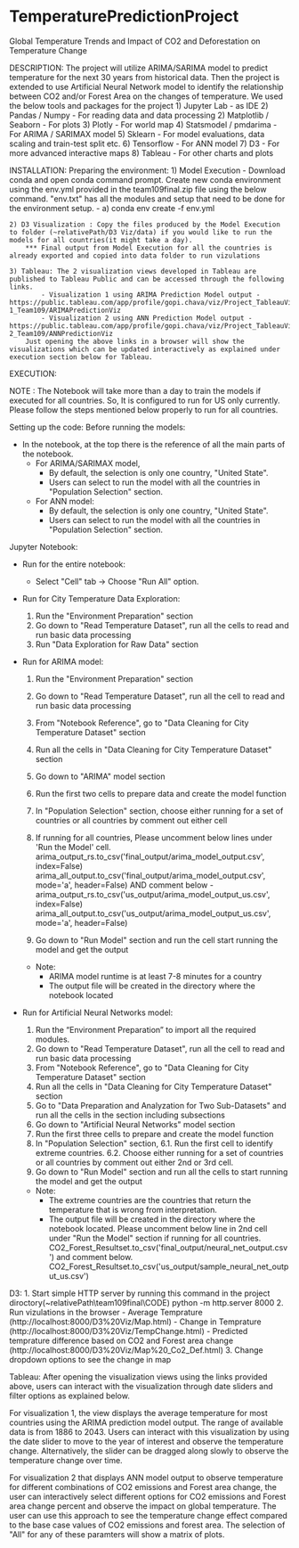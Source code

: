 # TemperaturePredictionProject

Global Temperature Trends and Impact of CO2 and Deforestation on Temperature Change

DESCRIPTION: The project will utilize ARIMA/SARIMA model to predict temperature for the next 30 years from historical data. Then the project is extended to use Artificial Neural Network model to identify the relationship between CO2 and/or Forest Area on the changes of temperature. We used the below tools and packages for the project
	1) Jupyter Lab - as IDE
	2) Pandas / Numpy - For reading data and data processing 
	2) Matplotlib / Seaborn - For plots
	3) Plotly - For world map
	4) Statsmodel / pmdarima - For ARIMA / SARIMAX model
	5) Sklearn - For model evaluations, data scaling and train-test split etc.
	6) Tensorflow - For ANN model
	7) D3 - For more advanced interactive maps
	8) Tableau - For other charts and plots


INSTALLATION:
Preparing the environment:
	1) Model Execution - Download conda and open conda command prompt. Create new conda environment using the env.yml provided in the team109final.zip file using the below command. "env.txt" has all the modules and setup that need to be done for the environment setup.  - 
		a) conda env create -f env.yml
		
	2) D3 Visualization : Copy the files produced by the Model Execution to folder (~relativePath/D3 Viz/data) if you would like to run the models for all countries(it might take a day).
		*** Final output from Model Execution for all the countries is already exported and copied into data folder to run vizulations

	3) Tableau: The 2 visualization views developed in Tableau are published to Tableau Public and can be accessed through the following links.
			- Visualization 1 using ARIMA Prediction Model output -  https://public.tableau.com/app/profile/gopi.chava/viz/Project_TableauViz-1_Team109/ARIMAPredictionViz
			- Visualization 2 using ANN Prediction Model output - https://public.tableau.com/app/profile/gopi.chava/viz/Project_TableauViz-2_Team109/ANNPredictionViz
		Just opening the above links in a browser will show the visualizations which can be updated interactively as explained under execution section below for Tableau.

EXECUTION:

NOTE : The Notebook will take more than a day to train the models if executed for all countries. So, It is configured to run for US only currently. Please follow the steps mentioned below properly to run for all countries.

Setting up the code:
Before running the models:
 - In the notebook, at the top there is the reference of all the main parts of the notebook.
	 + For ARIMA/SARIMAX model, 
		- By default, the selection is only one country, "United State".
		- Users can select to run the model with all the countries in "Population Selection" section.
	+ For ANN model:
		- By default, the selection is only one country, "United State".
		- Users can select to run the model with all the countries in "Population Selection" section.

Jupyter Notebook:
- Run for the entire notebook:
	+ Select "Cell" tab -> Choose "Run All" option.

- Run for City Temperature Data Exploration:
	1. Run the "Environment Preparation" section
	2. Go down to "Read Temperature Dataset", run all the cells to read and run basic data processing 
	3. Run "Data Exploration for Raw Data" section

- Run for ARIMA model:
	1. Run the "Environment Preparation" section
	2. Go down to "Read Temperature Dataset", run all the cell to read and run basic data processing
	2. From "Notebook Reference", go to "Data Cleaning for City Temperature Dataset" section
	3. Run all the cells in "Data Cleaning for City Temperature Dataset" section
	4. Go down to "ARIMA" model section
	5. Run the first two cells to prepare data and create the model function
	6. In "Population Selection" section, choose either running for a set of countries or all countries by comment out either cell
	7. If running for all countries, Please uncomment below lines under 'Run the Model' cell.
		arima_output_rs.to_csv('final_output/arima_model_output.csv', index=False) 
		arima_all_output.to_csv('final_output/arima_model_output.csv', mode='a', header=False)
		AND
		comment below - 
			arima_output_rs.to_csv('us_output/arima_model_output_us.csv', index=False) 
			arima_all_output.to_csv('us_output/arima_model_output_us.csv', mode='a', header=False)
			

	8. Go down to "Run Model" section and run the cell start running the model and get the output
	+ Note:
		- ARIMA model runtime is at least 7-8 minutes for a country
		- The output file will be created in the directory where the notebook located

- Run for Artificial Neural Networks model:
	1. Run the “Environment Preparation” to import all the required modules.
	3. Go down to "Read Temperature Dataset", run all the cell to read and run basic data processing
	4. From "Notebook Reference", go to "Data Cleaning for City Temperature Dataset" section
	5. Run all the cells in "Data Cleaning for City Temperature Dataset" section
	6. Go to "Data Preparation and Analyzation for Two Sub-Datasets" and run all the cells in the section including subsections
	7. Go down to "Artificial Neural Networks" model section
	8. Run the first three cells to prepare and create the model function
	9. In "Population Selection" section, 
		6.1. Run the first cell to identify extreme countries.
		6.2. Choose either running for a set of countries or all countries by comment out either 2nd or 3rd cell.
	10. Go down to "Run Model" section and run all the cells to start running the model and get the output
	+ Note:
		- The extreme countries are the countries that return the temperature that is wrong from interpretation.
		- The output file will be created in the directory where the notebook located. Please uncomment below line in 2nd cell under "Run the Model" section if running for all countries.
			CO2_Forest_Resultset.to_csv('final_output/neural_net_output.csv') 
		and comment below.
			CO2_Forest_Resultset.to_csv('us_output/sample_neural_net_output_us.csv') 

D3:
	1. Start simple HTTP server by running this command in the project diroctory(~relativePath\team109final\CODE)
		python -m http.server 8000
	2. Run vizulations in the browser 
		- Average Temprature (http://localhost:8000/D3%20Viz/Map.html)
		- Change in Temprature (http://localhost:8000/D3%20Viz/TempChange.html)
		- Predicted temprature difference based on CO2 and Forest area change (http://localhost:8000/D3%20Viz/Map%20_Co2_Def.html)
	3. Change dropdown options to see the change in map 

Tableau:
After opening the visualization views using the links provided above, users can interact with the visualization through date sliders and filter options as explained below.

For visualization 1, the view displays the average temperature for most countries using the ARIMA prediction model output. The range of available data is from 1886 to 2043. Users can interact with this visualization by using the date slider to move to the year of interest and observe the temperature change. Alternatively, the slider can be dragged along slowly to observe the temperature change over time.

For visualization 2 that displays ANN model output to observe temperature for different combinations of CO2 emissions and Forest area change, the user can interactively select different options for CO2 emissions and Forest area change percent and observe the impact on global temperature. The user can use this approach to see the temperature change effect compared to the base case values of CO2 emissions and forest area. The selection of "All" for any of these paramters will show a matrix of plots.


